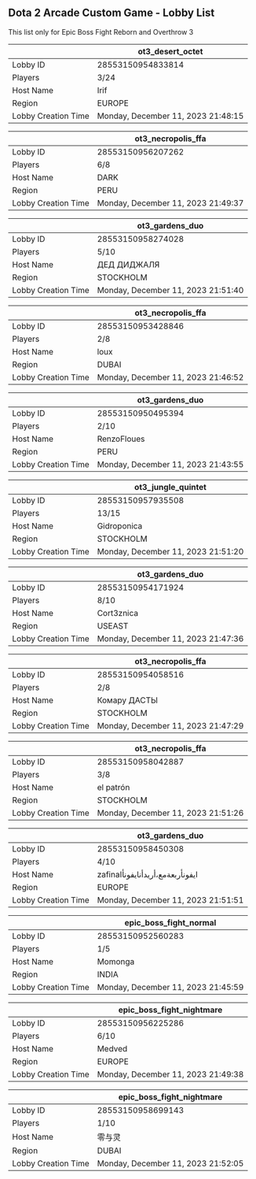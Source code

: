 ## Dota 2 Arcade Custom Game - Lobby List

This list only for Epic Boss Fight Reborn and Overthrow 3

|  | ot3_desert_octet |
| ------ | ------ |
| Lobby ID | 28553150954833814 |
| Players | 3/24 |
| Host Name | Irif |
| Region | EUROPE |
| Lobby Creation Time | Monday, December 11, 2023 21:48:15 |


|  | ot3_necropolis_ffa |
| ------ | ------ |
| Lobby ID | 28553150956207262 |
| Players | 6/8 |
| Host Name | DARK |
| Region | PERU |
| Lobby Creation Time | Monday, December 11, 2023 21:49:37 |


|  | ot3_gardens_duo |
| ------ | ------ |
| Lobby ID | 28553150958274028 |
| Players | 5/10 |
| Host Name | ДЕД ДИДЖАЛЯ |
| Region | STOCKHOLM |
| Lobby Creation Time | Monday, December 11, 2023 21:51:40 |


|  | ot3_necropolis_ffa |
| ------ | ------ |
| Lobby ID | 28553150953428846 |
| Players | 2/8 |
| Host Name | loux |
| Region | DUBAI |
| Lobby Creation Time | Monday, December 11, 2023 21:46:52 |


|  | ot3_gardens_duo |
| ------ | ------ |
| Lobby ID | 28553150950495394 |
| Players | 2/10 |
| Host Name | RenzoFloues |
| Region | PERU |
| Lobby Creation Time | Monday, December 11, 2023 21:43:55 |


|  | ot3_jungle_quintet |
| ------ | ------ |
| Lobby ID | 28553150957935508 |
| Players | 13/15 |
| Host Name | Gidroponicа |
| Region | STOCKHOLM |
| Lobby Creation Time | Monday, December 11, 2023 21:51:20 |


|  | ot3_gardens_duo |
| ------ | ------ |
| Lobby ID | 28553150954171924 |
| Players | 8/10 |
| Host Name | Cort3znica |
| Region | USEAST |
| Lobby Creation Time | Monday, December 11, 2023 21:47:36 |


|  | ot3_necropolis_ffa |
| ------ | ------ |
| Lobby ID | 28553150954058516 |
| Players | 2/8 |
| Host Name | Комару ДАСТЫ |
| Region | STOCKHOLM |
| Lobby Creation Time | Monday, December 11, 2023 21:47:29 |


|  | ot3_necropolis_ffa |
| ------ | ------ |
| Lobby ID | 28553150958042887 |
| Players | 3/8 |
| Host Name | el patrón |
| Region | STOCKHOLM |
| Lobby Creation Time | Monday, December 11, 2023 21:51:26 |


|  | ot3_gardens_duo |
| ------ | ------ |
| Lobby ID | 28553150958450308 |
| Players | 4/10 |
| Host Name | zafinaايفونأربعةمع،أريدأنايفونأا |
| Region | EUROPE |
| Lobby Creation Time | Monday, December 11, 2023 21:51:51 |


|  | epic_boss_fight_normal |
| ------ | ------ |
| Lobby ID | 28553150952560283 |
| Players | 1/5 |
| Host Name | Momonga |
| Region | INDIA |
| Lobby Creation Time | Monday, December 11, 2023 21:45:59 |


|  | epic_boss_fight_nightmare |
| ------ | ------ |
| Lobby ID | 28553150956225286 |
| Players | 6/10 |
| Host Name | Medved |
| Region | EUROPE |
| Lobby Creation Time | Monday, December 11, 2023 21:49:38 |


|  | epic_boss_fight_nightmare |
| ------ | ------ |
| Lobby ID | 28553150958699143 |
| Players | 1/10 |
| Host Name | 零与灵 |
| Region | DUBAI |
| Lobby Creation Time | Monday, December 11, 2023 21:52:05 |


